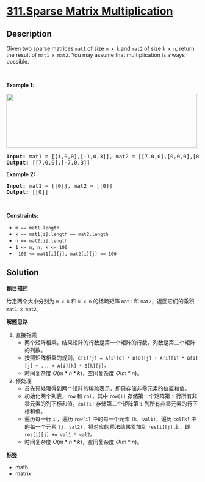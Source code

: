 # [311.Sparse Matrix Multiplication](https://leetcode.com/problems/sparse-matrix-multiplication/description/)

## Description

<p>Given two <a href="https://en.wikipedia.org/wiki/Sparse_matrix" target="_blank">sparse matrices</a> <code>mat1</code> of size <code>m x k</code> and <code>mat2</code> of size <code>k x n</code>, return the result of <code>mat1 x mat2</code>. You may assume that multiplication is always possible.</p>

<p>&nbsp;</p>
<p><strong class="example">Example 1:</strong></p>
<img alt="" src="https://fastly.jsdelivr.net/gh/doocs/leetcode@main/solution/0300-0399/0311.Sparse%20Matrix%20Multiplication/images/mult-grid.jpg" style="width: 500px; height: 142px;" />
<pre>
<strong>Input:</strong> mat1 = [[1,0,0],[-1,0,3]], mat2 = [[7,0,0],[0,0,0],[0,0,1]]
<strong>Output:</strong> [[7,0,0],[-7,0,3]]
</pre>

<p><strong class="example">Example 2:</strong></p>

<pre>
<strong>Input:</strong> mat1 = [[0]], mat2 = [[0]]
<strong>Output:</strong> [[0]]
</pre>

<p>&nbsp;</p>
<p><strong>Constraints:</strong></p>

<ul>
  <li><code>m == mat1.length</code></li>
  <li><code>k == mat1[i].length == mat2.length</code></li>
  <li><code>n == mat2[i].length</code></li>
  <li><code>1 &lt;= m, n, k &lt;= 100</code></li>
  <li><code>-100 &lt;= mat1[i][j], mat2[i][j] &lt;= 100</code></li>
</ul>

## Solution

**题目描述**

给定两个大小分别为 `m x k` 和 `k x n` 的稀疏矩阵 `mat1` 和 `mat2`，返回它们的乘积 `mat1 x mat2`。

**解题思路**

1. 直接相乘
   - 两个矩阵相乘，结果矩阵的行数是第一个矩阵的行数，列数是第二个矩阵的列数。
   - 按照矩阵相乘的规则，`C[i][j] = A[i][0] * B[0][j] + A[i][1] * B[1][j] + ... + A[i][k] * B[k][j]`。
   - 时间复杂度 $O(m*n*k)$，空间复杂度 $O(m*n)$。
2. 预处理
   - 首先预处理得到两个矩阵的稀疏表示，即只存储非零元素的位置和值。
   - 初始化两个列表，`row` 和 `col`，其中 `row[i]` 存储第一个矩阵第 `i` 行所有非零元素的列下标和值，`col[i]` 存储第二个矩阵第 `i` 列所有非零元素的行下标和值。
   - 遍历每一行 `i` ，遍历 `row[i]` 中的每一个元素 `(k, val1)`，遍历 `col[k]` 中的每一个元素 `(j, val2)`，将对应的乘法结果累加到 `res[i][j]` 上，即 `res[i][j] += val1 * val2`。
   - 时间复杂度 $O(m*n*k)$，空间复杂度 $O(m*n)$。

**标签**

- math
- matrix
